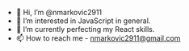 - 👋 Hi, I’m @nmarkovic2911
- 👀 I’m interested in JavaScript in general.
- 🌱 I’m currently perfecting my React skills.
- 📫 How to reach me - nmarkovic2911@gmail.com
